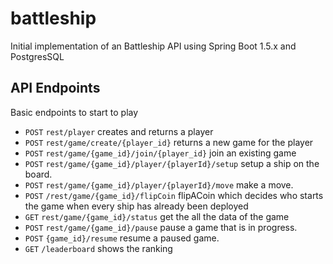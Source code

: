 # battleship

Initial implementation of an Battleship API using Spring Boot 1.5.x and PostgresSQL

## API Endpoints

Basic endpoints to start to play

* `POST` `rest/player` creates and returns a player
* `POST` `rest/game/create/{player_id}` returns a new game for the player
* `POST` `rest/game/{game_id}/join/{player_id}` join an existing game
* `POST` `rest/game/{game_id}/player/{playerId}/setup` setup a ship on the board.
* `POST` `rest/game/{game_id}/player/{playerId}/move` make a move.
* `POST` `/rest/game/{game_id}/flipCoin` flipACoin which decides who starts the game when every ship has already been deployed
* `GET` `rest/game/{game_id}/status` get the all the data of the game
* `POST` `rest/game/{game_id}/pause` pause a game that is in progress.
* `POST` `{game_id}/resume` resume a paused game.
* `GET` `/leaderboard` shows the ranking
